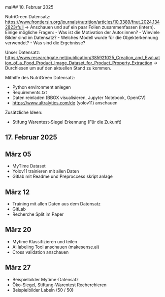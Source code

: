 mai## 10. Februar 2025

NutriGreen Datensatz:
https://www.frontiersin.org/journals/nutrition/articles/10.3389/fnut.2024.1342823/full
-> Anschauen und auf ein paar Folien zusammenfassen (intern). Einige mögliche Fragen:
    - Was ist die Motivation der Autor:innen?
	- Wieviele Bilder sind im Datensatz?
	- Welches Modell wurde für die Objekterkennung verwendet?
	- Was sind die Ergebnisse?
	
Unser Datensatz: https://www.researchgate.net/publication/385921025_Creation_and_Evaluation_of_a_Food_Product_Image_Dataset_for_Product_Property_Extraction
-> Durchlesen um auf den aktuellen Stand zu kommen.

Mithilfe des NutriGreen Datensatz:
- Python environment anlegen
- Requirements.txt
- Daten reinladen (BBOX visualisieren, Jupyter Notebook, OpenCV)
- https://www.ultralytics.com/de (yolov11) anschauen


Zusätzliche Ideen:
- Stifung Warentest-Siegel Erkennung (Für die Zukunft)

## 17. Februar 2025



## März 05

- MyTime Dataset
- Yolov11 trainieren mit allen Daten
- Gitlab mit Readme und Preproccess skript anlage

## März 12

- Training mit allen Daten aus dem Datensatz
- GitLab
- Recherche Split im Paper

## März 20

- Mytime Klassifizieren und teilen
- Ai labeling Tool anschauen (makesense.ai)
- Cross validation anschauen

## März 27

- Beispielbilder Mytime-Datensatz
- Öko-Siegel, Stiftung-Warentest Recherchieren
- Beispielbilder Labeln (50 / 50)